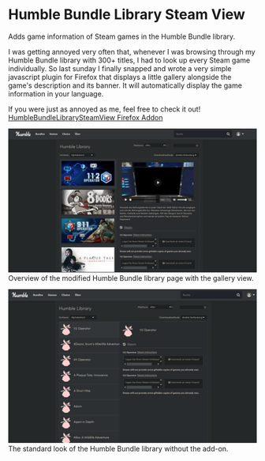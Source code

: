 # Humble Bundle Library Steam View
Adds game information of Steam games in the Humble Bundle library.  

I was getting annoyed very often that, whenever I was browsing through my Humble Bundle library with 300+ titles, I had to look up every Steam game individually. So last sunday I finally snapped and wrote a very simple javascript plugin for Firefox that displays a little gallery alongside the game's description and its banner. It will automatically display the game information in your language.

If you were just as annoyed as me, feel free to check it out!  
[HumbleBundleLibrarySteamView Firefox Addon](https://addons.mozilla.org/de/firefox/addon/humblebundlelibrarysteamview/)


![Overview of the modified Humble Bundle library page with the gallery view.](images/hblsv.PNG)  
Overview of the modified Humble Bundle library page with the gallery view.  
  
![What the Humble Bundle library looks like before.](images/hblsv_before.PNG)  
The standard look of the Humble Bundle library without the add-on.